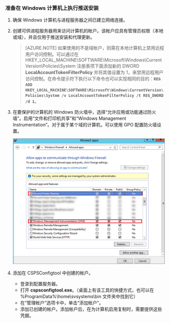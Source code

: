 ### 准备在 Windows 计算机上执行推送安装

1. 确保 Windows 计算机与进程服务器之间已建立网络连接。
2. 创建可供进程服务器用来访问计算机的帐户。该帐户应具有管理员权限（本地或域），并且仅用于推送安装和代理更新。

   > [AZURE.NOTE]
   如果使用的不是域帐户，则需在本地计算机上禁用远程用户访问控制。可以通过在 HKEY\_LOCAL\_MACHINE\\SOFTWARE\\Microsoft\\Windows\\CurrentVersion\\Policies\\System 注册表项下面添加新的 DWORD **LocalAccountTokenFilterPolicy** 并将其值设置为 1，来禁用远程用户访问控制。在命令提示符下执行以下命令也可以实现相同的目的：**`REG ADD HKEY_LOCAL_MACHINE\SOFTWARE\Microsoft\Windows\CurrentVersion\Policies\System /v LocalAccountTokenFilterPolicy /t REG_DWORD /d 1`**。
   >
   >
2. 在要保护的计算机的 Windows 防火墙中，选择“允许应用或功能通过防火墙”。启用“文件和打印机共享”和“Windows Management Instrumentation”。对于属于某个域的计算机，可以使用 GPO 配置防火墙设置。

   ![防火墙设置](./media/site-recovery-prepare-push-install-mob-svc-win/mobility1.png)  


3. 添加在 CSPSConfigtool 中创建的帐户。
    - 登录到配置服务器。
    - 打开 **cspsconfigtool.exe**。（桌面上有该工具的快捷方式，也可以在 %ProgramData%\\home\\svsystems\\bin 文件夹中找到它）
    - 在“管理帐户”选项卡中，单击“添加帐户”。
    - 添加已创建的帐户。添加帐户后，在为计算机启用复制时，需要提供这些凭据。

<!---HONumber=Mooncake_0327_2017-->
